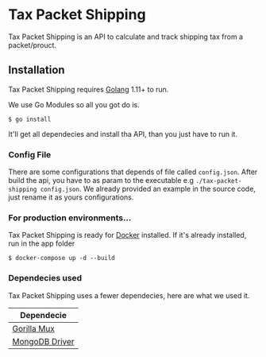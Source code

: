 # Tax Packet Shipping

Tax Packet Shipping is an API to calculate and track shipping tax from a packet/prouct.

## Installation

Tax Packet Shipping requires [Golang](https://golang.org/) 1.11+ to run.

We use Go Modules so all you got do is.

```
$ go install
```

It'll get all dependecies and install tha API, than you just have to run it.

### Config File

There are some configurations that depends of file called `config.json`. After build the api, you have to as param to the executable e.g `./tax-packet-shipping config.json`.
We already provided an example in the source code, just rename it as yours configurations.

### For production environments...

Tax Packet Shipping is ready for [Docker](https://docs.docker.com/get-started/) installed. If it's already installed, run in the app folder

```
$ docker-compose up -d --build
```

### Dependecies used

Tax Packet Shipping uses a fewer dependecies, here are what we used it.

| Dependecie |
| ------ |
| [Gorilla Mux](https://github.com/gorilla/mux/) |
| [MongoDB Driver](https://godoc.org/go.mongodb.org/mongo-driver/mongo) |
